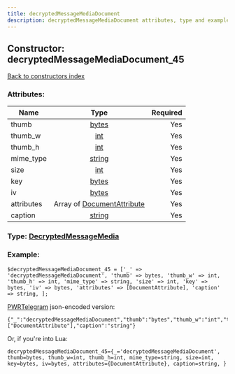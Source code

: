```yaml
---
title: decryptedMessageMediaDocument
description: decryptedMessageMediaDocument attributes, type and example
---
```

## Constructor: decryptedMessageMediaDocument\_45  
[Back to constructors index](index.md)



### Attributes:

| Name     |    Type       | Required |
|----------|:-------------:|---------:|
|thumb|[bytes](../types/bytes.md) | Yes|
|thumb\_w|[int](../types/int.md) | Yes|
|thumb\_h|[int](../types/int.md) | Yes|
|mime\_type|[string](../types/string.md) | Yes|
|size|[int](../types/int.md) | Yes|
|key|[bytes](../types/bytes.md) | Yes|
|iv|[bytes](../types/bytes.md) | Yes|
|attributes|Array of [DocumentAttribute](../types/DocumentAttribute.md) | Yes|
|caption|[string](../types/string.md) | Yes|



### Type: [DecryptedMessageMedia](../types/DecryptedMessageMedia.md)


### Example:

```
$decryptedMessageMediaDocument_45 = ['_' => 'decryptedMessageMediaDocument', 'thumb' => bytes, 'thumb_w' => int, 'thumb_h' => int, 'mime_type' => string, 'size' => int, 'key' => bytes, 'iv' => bytes, 'attributes' => [DocumentAttribute], 'caption' => string, ];
```  

[PWRTelegram](https://pwrtelegram.xyz) json-encoded version:

```
{"_":"decryptedMessageMediaDocument","thumb":"bytes","thumb_w":"int","thumb_h":"int","mime_type":"string","size":"int","key":"bytes","iv":"bytes","attributes":["DocumentAttribute"],"caption":"string"}
```


Or, if you're into Lua:  


```
decryptedMessageMediaDocument_45={_='decryptedMessageMediaDocument', thumb=bytes, thumb_w=int, thumb_h=int, mime_type=string, size=int, key=bytes, iv=bytes, attributes={DocumentAttribute}, caption=string, }

```


